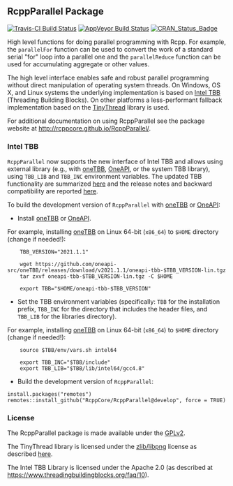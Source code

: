## RcppParallel Package

[![Travis-CI Build Status](https://travis-ci.org/RcppCore/RcppParallel.svg?branch=master)](https://travis-ci.org/RcppCore/RcppParallel)
[![AppVeyor Build Status](https://ci.appveyor.com/api/projects/status/github/RcppCore/RcppParallel?branch=master&svg=true)](https://ci.appveyor.com/project/RcppCore/RcppParallel)
[![CRAN_Status_Badge](http://www.r-pkg.org/badges/version/RcppParallel)](https://cran.r-project.org/package=RcppParallel)

High level functions for doing parallel programming with Rcpp. For example, the `parallelFor` function can be used to convert the work of a standard serial "for" loop into a parallel one and the `parallelReduce` function can be used for accumulating aggregate or other values.

The high level interface enables safe and robust parallel programming without direct manipulation of operating system threads. On Windows, OS X, and Linux systems the underlying implementation is based on [Intel TBB](https://www.threadingbuildingblocks.org/) (Threading Building Blocks). On other platforms a less-performant fallback implementation based on the [TinyThread](http://tinythreadpp.bitsnbites.eu/) library is used.

For additional documentation on using RcppParallel see the package website at http://rcppcore.github.io/RcppParallel/.

### Intel TBB

`RcppParallel` now supports the new interface of Intel TBB and allows using external library (e.g., with [oneTBB](https://github.com/oneapi-src/oneTBB), [OneAPI](https://software.intel.com/content/www/us/en/develop/articles/intel-oneapi-toolkit-release-notes.html), or the system TBB library), using `TBB_LIB` and `TBB_INC` environment variables. The updated TBB functionality are summarized [here](https://software.intel.com/content/www/us/en/develop/articles/tbb-revamp.html) and the release notes and backward compatibility are reported [here](https://software.intel.com/content/www/us/en/develop/articles/intel-oneapi-threading-building-blocks-release-notes.html).

To build the development version of `RcppParallel` with [oneTBB](https://github.com/oneapi-src/oneTBB) or [OneAPI](https://software.intel.com/content/www/us/en/develop/articles/intel-oneapi-toolkit-release-notes.html):

- Install [oneTBB](https://github.com/oneapi-src/oneTBB) or [OneAPI](https://software.intel.com/content/www/us/en/develop/articles/intel-oneapi-toolkit-release-notes.html).

For example, installing [oneTBB](https://github.com/oneapi-src/oneTBB) on Linux 64-bit (`x86_64`) to `$HOME` directory (change if needed!):
```
    TBB_VERSION="2021.1.1"

    wget https://github.com/oneapi-src/oneTBB/releases/download/v2021.1.1/oneapi-tbb-$TBB_VERSION-lin.tgz
    tar zxvf oneapi-tbb-$TBB_VERSION-lin.tgz -C $HOME

    export TBB="$HOME/oneapi-tbb-$TBB_VERSION"
```

- Set the TBB environment variables (specifically: `TBB` for the installation prefix, `TBB_INC` for the directory that includes the header files, and `TBB_LIB` for the libraries directory).

For example, installing [oneTBB](https://github.com/oneapi-src/oneTBB) on Linux 64-bit (`x86_64`) to `$HOME` directory (change if needed!):
```
    source $TBB/env/vars.sh intel64

    export TBB_INC="$TBB/include"
    export TBB_LIB="$TBB/lib/intel64/gcc4.8"
```

- Build the development version of `RcppParallel`:
```
install.packages("remotes")
remotes::install_github("RcppCore/RcppParallel@develop", force = TRUE)
```

### License

The RcppParallel package is made available under the [GPLv2](http://www.gnu.org/licenses/old-licenses/gpl-2.0.html).

The TinyThread library is licensed under the [zlib/libpng](http://www.opensource.org/licenses/zlib-license.php) license as described [here](https://gitorious.org/tinythread/tinythreadpp/source/master:README.txt).

The Intel TBB Library is licensed under the Apache 2.0 (as described at https://www.threadingbuildingblocks.org/faq/10).
